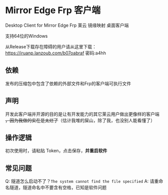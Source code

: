 # Mirror Edge Frp 客户端

Desktop Client for Mirror Edge Frp
莱云 镜缘映射 桌面客户端

支持64位的Windows

从Release下载存在障碍的用户请从这里下载：
https://iruanp.lanzoub.com/b07oabraf
密码:a4hh

## 依赖

发布的压缩包中包含了依赖的外部文件和Frp的客户端可执行文件

## 声明

开发此客户端并开源的目的是让有开发能力的其它莱云用户做出更像样的客户端 ~~，因为我做的实在是太烂了~~（估计我堆的屎山，除了我，也没别人能看懂了）

## 操作逻辑

初次使用时，请粘贴 Token，点击保存，**并重启软件**

## 常见问题

Q: 隧道怎么启动不了？`The system cannot find the file specified`
A: 请重命名隧道，隧道命名中不要含有空格，已知是软件问题
